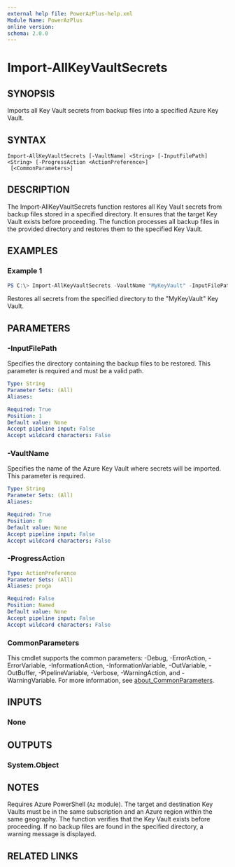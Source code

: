 ```yaml
---
external help file: PowerAzPlus-help.xml
Module Name: PowerAzPlus
online version:
schema: 2.0.0
---
```


# Import-AllKeyVaultSecrets

## SYNOPSIS
Imports all Key Vault secrets from backup files into a specified Azure Key Vault.

## SYNTAX

```
Import-AllKeyVaultSecrets [-VaultName] <String> [-InputFilePath] <String> [-ProgressAction <ActionPreference>]
 [<CommonParameters>]
```

## DESCRIPTION
The Import-AllKeyVaultSecrets function restores all Key Vault secrets from backup files stored in a specified directory. It ensures that the target Key Vault exists before proceeding. The function processes all backup files in the provided directory and restores them to the specified Key Vault.

## EXAMPLES

### Example 1
```powershell
PS C:\> Import-AllKeyVaultSecrets -VaultName "MyKeyVault" -InputFilePath "C:\Backup\Secrets"
```

Restores all secrets from the specified directory to the "MyKeyVault" Key Vault.

## PARAMETERS

### -InputFilePath
Specifies the directory containing the backup files to be restored. This parameter is required and must be a valid path.

```yaml
Type: String
Parameter Sets: (All)
Aliases:

Required: True
Position: 1
Default value: None
Accept pipeline input: False
Accept wildcard characters: False
```

### -VaultName
Specifies the name of the Azure Key Vault where secrets will be imported. This parameter is required.

```yaml
Type: String
Parameter Sets: (All)
Aliases:

Required: True
Position: 0
Default value: None
Accept pipeline input: False
Accept wildcard characters: False
```

### -ProgressAction

```yaml
Type: ActionPreference
Parameter Sets: (All)
Aliases: proga

Required: False
Position: Named
Default value: None
Accept pipeline input: False
Accept wildcard characters: False
```

### CommonParameters
This cmdlet supports the common parameters: -Debug, -ErrorAction, -ErrorVariable, -InformationAction, -InformationVariable, -OutVariable, -OutBuffer, -PipelineVariable, -Verbose, -WarningAction, and -WarningVariable. For more information, see [about_CommonParameters](http://go.microsoft.com/fwlink/?LinkID=113216).

## INPUTS

### None

## OUTPUTS

### System.Object
## NOTES
Requires Azure PowerShell (`Az` module).
The target and destination Key Vaults must be in the same subscription and an Azure region within the same geography.
The function verifies that the Key Vault exists before proceeding.
If no backup files are found in the specified directory, a warning message is displayed.

## RELATED LINKS
